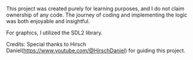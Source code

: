 This project was created purely for learning purposes, and I do not claim ownership of any code. The journey of coding and implementing the logic was both enjoyable and insightful.

For graphics, I utilized the SDL2 library.

Credits: Special thanks to Hirsch Daniel(https://www.youtube.com/@HirschDaniel) for guiding this project.
